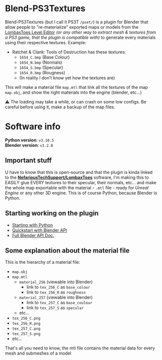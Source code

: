 # Blend-PS3Textures
Blend-PS3Textures (but I call it PS3T `/pset/`) is a plugin for Blender that allow people to "re-materialize" exported maps or models from the [LombaxToes Level Editor](https://github.com/NefariousTechSupport/LombaxToes) *(or any other way to extract mesh & textures from a PS3 game, that the plugin is compatible with)* to generate every materials using their respective textures. Example:
- Ratchet & Clank: Tools of Destruction has these textures: 
  - `1654_C.bmp` (Base Colour)
  - `1654_N.bmp` (Normals)
  - `1654_S.bmp` (Specular)
  - `1654_R.bmp` (Rougness)
  - (In reality I don't know yet how the textures are)  

This will make a material file `map.mtl` that link all the textures of the map `map.obj`, and show the right materials into the engine (blender, etc...)  

⚠ The loading may take a while, or can crash on some low configs. Be careful before using it, make a backup of the map files.

# Software info
**Python version**: `v3.10.5`  
**Blender version**: `v3.2.0`  

## Important stuff
U have to know that this is open-source and that the plugin is kinda linked to the **[NefariousTechSupport/LombaxToes](https://github.com/NefariousTechSupport/LombaxToes)** software, I'm making this to EASILY glue EVERY textures to their specular, their normals, etc... and make the whole map exportable with the material - `.mtl` file - ready for *Unreal Engine* or any other 3D engine.
This is of course Python, because Blender is Python.

## Starting working on the plugin

* [Starting with Python](https://www.python.org/about/gettingstarted/)
* [Quickstart with Blender API](https://docs.blender.org/api/current/info_quickstart.html)
* [Full Blender API Doc.](https://docs.blender.org/api/current/)

## Some explanation about the material file
This is the hierarchy of a material file:
- `map.obj`
- `map.mtl`
  - `material_256` (viewable into Blender)
    - link to `tex_256_C` as `base_colour`
    - link to `tex_256_R` as `roughness`
  - `material_257` (viewable into Blender)
    - link to `tex_257_C` as `base_coulour`
    - link to `tex_257_S` as `specular`
  - etc...
- `tex_256_C.png`
- `tex_256_R.png`
- `tex_257_C.png`
- `tex_257_S.png`
- etc...  

That's all you need to know, the mtl file contains the material data for every mesh and submeshes of a model
